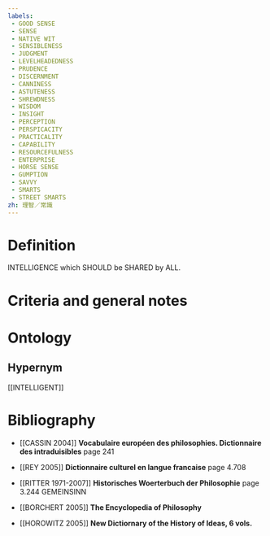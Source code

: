 ```yaml
---
labels: 
 - GOOD SENSE
 - SENSE
 - NATIVE WIT
 - SENSIBLENESS
 - JUDGMENT
 - LEVELHEADEDNESS
 - PRUDENCE
 - DISCERNMENT
 - CANNINESS
 - ASTUTENESS
 - SHREWDNESS
 - WISDOM
 - INSIGHT
 - PERCEPTION
 - PERSPICACITY
 - PRACTICALITY
 - CAPABILITY
 - RESOURCEFULNESS
 - ENTERPRISE
 - HORSE SENSE
 - GUMPTION
 - SAVVY
 - SMARTS
 - STREET SMARTS
zh: 理智／常識
---
```


# Definition
INTELLIGENCE which SHOULD be SHARED by ALL.
# Criteria and general notes
# Ontology

## Hypernym
[[INTELLIGENT]]
# Bibliography
- [[CASSIN 2004]]
**Vocabulaire européen des philosophies. Dictionnaire des intraduisibles** page 241

- [[REY 2005]]
**Dictionnaire culturel en langue francaise** page 4.708

- [[RITTER 1971-2007]]
**Historisches Woerterbuch der Philosophie** page 3.244
GEMEINSINN
- [[BORCHERT 2005]]
**The Encyclopedia of Philosophy** 

- [[HOROWITZ 2005]]
**New Dictiornary of the History of Ideas, 6 vols.** 
